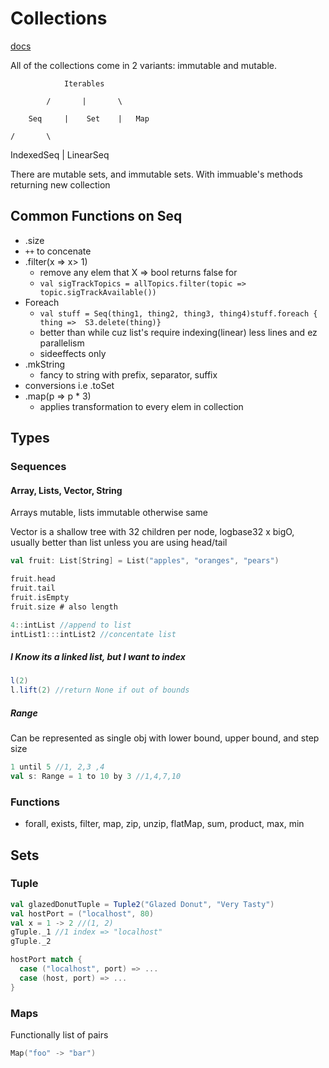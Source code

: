 # Collections

[docs](https://docs.scala-lang.org/overviews/collections/overview.html)

All of the collections come in 2 variants: immutable and mutable. 

				Iterables
	
			/		|		\
	
		Seq 	|    Set	| 	Map
	
	/		\

IndexedSeq | LinearSeq

There are mutable sets, and immutable sets. With immuable's methods returning new collection

## Common Functions on Seq

- .size
- `++` to concenate 
- .filter(x => x> 1)
  - remove any elem that X => bool returns false for
  - `val sigTrackTopics = allTopics.filter(topic => topic.sigTrackAvailable()) `
- Foreach 
  - `val stuff = Seq(thing1, thing2, thing3, thing4)stuff.foreach { thing =>  S3.delete(thing)}`
  - better than while cuz list's require indexing(linear) less lines and ez parallelism
  - sideeffects only
- .mkString
  - fancy to string with prefix, separator, suffix
- conversions i.e .toSet 
- .map(p => p * 3)
  - applies transformation to every elem in collection

## Types

### Sequences

#### Array, Lists, Vector, String

Arrays mutable, lists immutable otherwise same 

Vector is a shallow tree with 32 children per node, logbase32 x bigO, usually better than list unless you are using head/tail

```scala
val fruit: List[String] = List("apples", "oranges", "pears")

fruit.head
fruit.tail
fruit.isEmpty
fruit.size # also length
```

```scala
4::intList //append to list
intList1:::intList2 //concentate list
```

##### I Know its a linked list, but I want to index

```scala
l(2)
l.lift(2) //return None if out of bounds
```

##### Range

Can be represented as single obj with lower bound, upper bound, and step size

```scala
1 until 5 //1, 2,3 ,4
val s: Range = 1 to 10 by 3 //1,4,7,10
```

### Functions

- forall, exists, filter, map, zip, unzip, flatMap, sum, product, max, min

## Sets

### Tuple

```scala
val glazedDonutTuple = Tuple2("Glazed Donut", "Very Tasty")
val hostPort = ("localhost", 80)
val x = 1 -> 2 //(1, 2)
gTuple._1 //1 index => "localhost"
gTuple._2 

hostPort match {
  case ("localhost", port) => ...
  case (host, port) => ...
}
```

### Maps

Functionally list of pairs

```scala
Map("foo" -> "bar")
```

